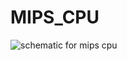 # MIPS_CPU

![schematic for mips cpu](https://user-images.githubusercontent.com/62347411/133114249-7a3235ac-9ca4-4ff6-af1a-98af0976261e.PNG)
